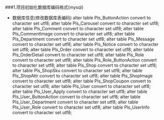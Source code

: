 ﻿###1.项目初始化数据库编码格式(mysql)
* 数据库信息(修改数据库表编码)
	alter table Pls_ButtonAction convert to character set utf8;
	alter table Pls_Carousel convert to character set utf8;
	alter table Pls_Comment convert to character set utf8;
	alter table Pls_CommentImage convert to character set utf8;
	alter table Pls_Department convert to character set utf8;
	alter table Pls_Message convert to character set utf8;
	alter table Pls_Notice convert to character set utf8;
	alter table Pls_Order convert to character set utf8;
	alter table Pls_OrderDetail convert to character set utf8;
	alter table Pls_Role convert to character set utf8;
	alter table Pls_Role_ButtonAction convert to character set utf8;
	alter table Pls_Shop convert to character set utf8;
	alter table Pls_ShopSku convert to character set utf8;
	alter table Pls_ShopAttr convert to character set utf8;
	alter table Pls_ShopImage convert to character set utf8;
	alter table Pls_ShopCoupon convert to character set utf8;
	alter table Pls_User convert to character set utf8;
	alter table Pls_User_Apply convert to character set utf8;
	alter table Pls_User_ButtonAction convert to character set utf8;
	alter table Pls_User_Department convert to character set utf8;
	alter table Pls_User_Role convert to character set utf8;
	alter table Pls_UserInfo convert to character set utf8;